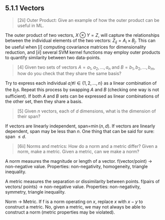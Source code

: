 ## 5.1.1 Vectors

>[2ii] Outer Product: Give an example of how the outer product can be useful in ML.

The outer product of two vectors, $X\otimes Y=Z$,  will capture the relationships between the individual elements of the two vectors: $Z_{ij}=A_i\times B_j$.
This can be useful when $[i]$ computing covariance matrices for dimensionality reduction, and $[ii]$ several SVM kernel functions may employ outer products to quantify similarity between two data-points.


>[4] Given two sets of vectors $A=a_1, a_2, ..., a_n$ and $B=b_1, b_2, ..., b_m$, how do you check that they share the same basis?

Try to express each individual $a_i \forall i\in\{1,2,...,n\}$ as a linear combination of the $b_j$s. Repeat this process by swapping $A$ and $B$ (checking one way is not sufficient). If both $A$ and $B$ sets can be expressed as linear combinations of the other set, then they share a basis.

>[5] Given $n$ vectors, each of $d$ dimensions, what is the dimension of their span?

If vectors are linearly independent, span=$\min (n, d)$. If vectors are linearly dependent, span may be less than $n$. One thing that can be said for sure: span $\leq d$.

>[6ii] Norms and metrics: How do a norm and a metric differ? Given a norm, make a metric. Given a metric, can we make a norm?

A norm measures the magnitude or length of a vector. f(vector/point) → non-negative value. Properties: non-negativity, homogeneity, triangle inequality.

A metric measures the separation or dissimilarity between points. f(pairs of vectors/ points) → non-negative value. Properties: non-negativity, symmetry, triangle inequality.

Norm → Metric. If f is a norm operating on $x$, replace $x$ with $x-y$ to construct a metric. No, given a metric, we may not always be able to construct a norm (metric properties may be violated).
